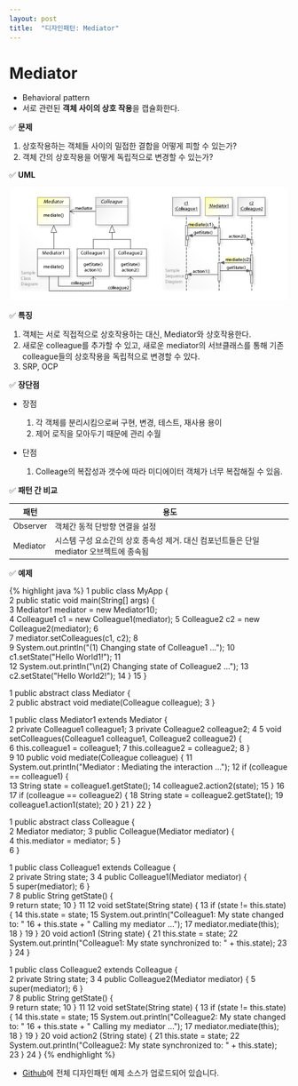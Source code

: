 ```yaml
---
layout: post
title:  "디자인패턴: Mediator"
---
```


# Mediator
- Behavioral pattern
- 서로 관련된 **객체 사이의 상호 작용**을 캡슐화한다.


✅ **문제**

1. 상호작용하는 객체들 사이의 밀접한 결합을 어떻게 피할 수 있는가?
2. 객체 간의 상호작용을 어떻게 독립적으로 변경할 수 있는가?

✅ **UML**

![Mediator](/assets/images/mediator.png)

✅ **특징**

1. 객체는 서로 직접적으로 상호작용하는 대신, Mediator와 상호작용한다.
2. 새로운 colleague를 추가할 수 있고, 새로운 mediator의 서브클래스를 통해 기존 colleague들의 상호작용을 독립적으로 변경할 수 있다.
3. SRP, OCP

✅ **장단점**

- 장점
    1. 각 객체를 분리시킴으로써 구현, 변경, 테스트, 재사용 용이
    2. 제어 로직을 모아두기 때문에 관리 수월

- 단점
    1. Colleage의 복잡성과 갯수에 따라 미디에이터 객체가 너무 복잡해질 수 있음.

✅ **패턴 간 비교**

|패턴|용도|
|------|---|
|Observer|객체간 동적 단방향 연결을 설정|
|Mediator|시스템 구성 요소간의 상호 종속성 제거. 대신 컴포넌트들은 단일 mediator 오브젝트에 종속됨|

✅ **예제**

{% highlight java %}
1  public class MyApp {  
2      public static void main(String[] args) {  
3          Mediator1 mediator = new Mediator1();  
4          Colleague1 c1 = new Colleague1(mediator); 
5          Colleague2 c2 = new Colleague2(mediator); 
6        
7          mediator.setColleagues(c1, c2); 
8          
9          System.out.println("(1) Changing state of Colleague1 ..."); 
10         c1.setState("Hello World1!"); 
11          
12         System.out.println("\n(2) Changing state of Colleague2 ..."); 
13         c2.setState("Hello World2!"); 
14      } 
15  } 

1  public abstract class Mediator {  
2      public abstract void mediate(Colleague colleague); 
3  }  

1  public class Mediator1 extends Mediator {  
2      private Colleague1 colleague1; 
3      private Colleague2 colleague2; 
4
5      void setColleagues(Colleague1 colleague1, Colleague2 colleague2) {  
6          this.colleague1 = colleague1; 
7          this.colleague2 = colleague2; 
8      }  
9
10     public void mediate(Colleague colleague) { 
11         System.out.println("Mediator  : Mediating the interaction ..."); 
12         if (colleague == colleague1) {  
13              String state = colleague1.getState(); 
14              colleague2.action2(state); 
15         } 
16
17         if (colleague == colleague2) { 
18              String state = colleague2.getState(); 
19              colleague1.action1(state); 
20         } 
21     } 
22  }

1  public abstract class Colleague {  
2      Mediator mediator; 
3      public Colleague(Mediator mediator) {  
4          this.mediator = mediator; 
5      }  
6  }  

1  public class Colleague1 extends Colleague {  
2      private String state;
3
4      public Colleague1(Mediator mediator) {  
5          super(mediator);
6      }  
7
8      public String getState() {  
9          return state; 
10     } 
11
12     void setState(String state) { 
13          if (state != this.state) { 
14              this.state = state; 
15              System.out.println("Colleague1: My state changed to: " 
16                      + this.state + " Calling my mediator ..."); 
17              mediator.mediate(this); 
18          } 
19      } 
20      void action1 (String state) { 
21          this.state = state; 
22          System.out.println("Colleague1: My state synchronized to: " + this.state); 
23      } 
24  }  

1  public class Colleague2 extends Colleague {  
2      private String state; 
3
4      public Colleague2(Mediator mediator) { 
5          super(mediator); 
6      }  
7
8      public String getState() {  
9          return state; 
10     } 
11
12      void setState(String state) { 
13          if (state != this.state) { 
14              this.state = state; 
15              System.out.println("Colleague2: My state changed to: " 
16                      + this.state + " Calling my mediator ..."); 
17              mediator.mediate(this); 
18          } 
19      } 
20      void action2 (String state) { 
21          this.state = state; 
22          System.out.println("Colleague2: My state synchronized to: " + this.state); 
23      } 
24  }
{% endhighlight %}

* [Github]에 전체 디자인패턴 예제 소스가 업로드되어 있습니다.

  [Github]: https://github.com/hyooi/TIL/tree/master/til.designpattern